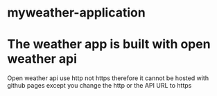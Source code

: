 # myweather-application
# The weather app is built with open weather api
Open weather api use http not https therefore it cannot be hosted with github pages except you change the http or the API URL to https
